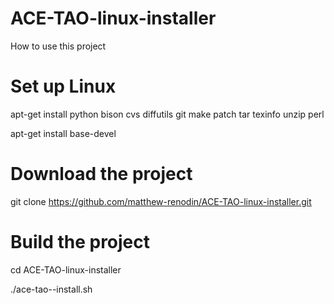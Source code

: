 # ACE-TAO-linux-installer


How to use this project

# Set up Linux

apt-get install python bison cvs diffutils git make patch tar texinfo unzip perl

apt-get install base-devel


# Download the project

git clone https://github.com/matthew-renodin/ACE-TAO-linux-installer.git


# Build the project

cd ACE-TAO-linux-installer

./ace-tao--install.sh
